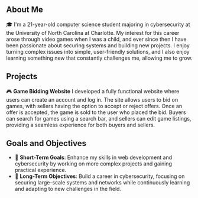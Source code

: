 ## About Me
🎓 I'm a 21-year-old computer science student majoring in cybersecurity at the University of North Carolina at Charlotte. My interest for this career arose through video games when I was a child, and ever since then I have been passionate about securing systems and building new projects. I enjoy turning complex issues into simple, user-friendly solutions, and I also enjoy learning something new that constantly challenges me, allowing me to grow.

## Projects
🎮 **Game Bidding Website**
I developed a fully functional website where users can create an account and log in. The site allows users to bid on games, with sellers having the option to accept or reject offers. Once an offer is accepted, the game is sold to the user who placed the bid. Buyers can search for games using a search bar, and sellers can edit game listings, providing a seamless experience for both buyers and sellers.

## Goals and Objectives
- 🔧 **Short-Term Goals**: Enhance my skills in web development and cybersecurity by working on more complex projects and gaining practical experience.<br>
- 🚀 **Long-Term Objectives**: Build a career in cybersecurity, focusing on securing large-scale systems and networks while continuously learning and adapting to new challenges in the field.

<!--
**nathanwince/nathanwince** is a ✨ _special_ ✨ repository because its `README.md` (this file) appears on your GitHub profile.
-->
